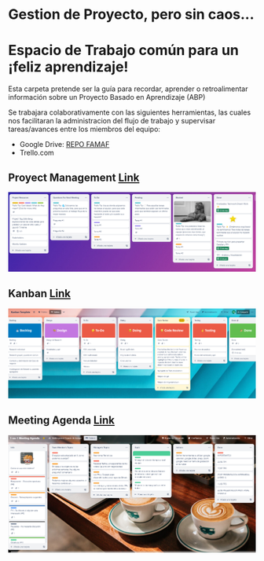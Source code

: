# Gestion de Proyecto, pero sin caos...
# Espacio de Trabajo común para un ¡feliz aprendizaje!

Esta carpeta pretende ser la guía para recordar, aprender o retroalimentar información sobre un Proyecto Basado en Aprendizaje (ABP)

Se trabajara colaborativamente con las siguientes herramientas, las cuales nos facilitaran la administracion del flujo de trabajo y supervisar tareas/avances entre los miembros del equipo: 

- Google Drive: [REPO FAMAF](https://drive.google.com/drive/folders/1z7GZQGtx4it4qnZFPEAVysuWSWo_fW2w?usp=sharing)
- Trello.com 
 
## Proyect Management [Link](https://trello.com/invite/b/rCZs4Ac4/ATTI7b5843cd5ec659e04b4611503d930bb5EDD20104/project-management)

<p align="center">
  <img src="https://github.com/NoeliaFerrero/Proyecto_MentoriaFAMAF_2023/blob/d1ea2ed4dc24d93a6e0cf249a7dca724876639c1/ABP/proyect%20managenent.png">
</p>
</div>

## Kanban [Link](https://trello.com/invite/b/20FMT9Uj/ATTI7023030c20aacc0c04ae4a564d5a89c4BEDB1440/kanban-template)

<p align="center">
  <img src="https://github.com/NoeliaFerrero/Proyecto_MentoriaFAMAF_2023/blob/d1ea2ed4dc24d93a6e0cf249a7dca724876639c1/ABP/kanban.png">
</p>
</div>

## Meeting Agenda [Link](https://trello.com/invite/b/DyjIUsgV/ATTId03f95955ec183716712c9a576ad1c95C87F5253/1-on-1-meeting-agenda)

<p align="center">
  <img src="https://github.com/NoeliaFerrero/Proyecto_MentoriaFAMAF_2023/blob/d1ea2ed4dc24d93a6e0cf249a7dca724876639c1/ABP/meeting%20agenda.png">
</p>
</div>
